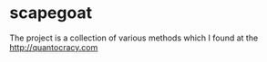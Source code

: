# scapegoat
The project is a collection of various methods which I found at the http://quantocracy.com
